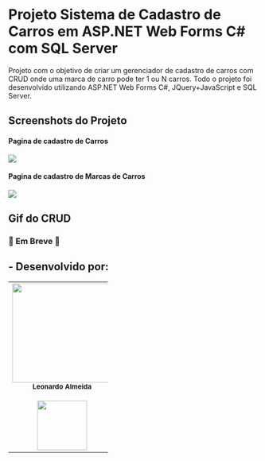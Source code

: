 # Projeto Sistema de Cadastro de Carros em ASP.NET Web Forms C# com SQL Server

Projeto com o objetivo de criar um gerenciador de cadastro de carros com CRUD onde uma marca de carro pode ter 1 ou N carros. Todo o projeto foi desenvolvido utilizando ASP.NET Web Forms C#, JQuery+JavaScript e SQL Server.

## Screenshots do Projeto

<h4>Pagina de cadastro de Carros</h4>
<img src="https://cdn.discordapp.com/attachments/896039302725783624/905978598064807936/CARRO.JPG">

<h4>Pagina de cadastro de Marcas de Carros</h4>
<img src="https://cdn.discordapp.com/attachments/896039302725783624/905978610823864370/Marca.JPG">

## Gif do CRUD
### 🚧 Em Breve 🚧

<h2>- Desenvolvido por: </h2>
<table align="center" style="width: 200px;">
  <tr >

  <td align="center"><img style="width: 200px;" 
  src="https://cdn.discordapp.com/attachments/892048100582109274/892795189603749928/Leo_circle.png" 
  alt=""/><br /><sub><b>Leonardo Almeida</b></sub></a><br />
  <a href="https://www.linkedin.com/in/leo-nardow/" target="_blank" alt="Linkedin">
  <br>
<img src="https://img.shields.io/badge/-Linkedin-1C1C1C?style=for-the-badge&logo=Linkedin&logoColor=00FFFF&link=https://www.linkedin.com/in/leo-nardow/"  style= "width:100px;"/>
  </a>
    </tr>
</table>
